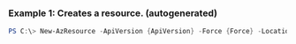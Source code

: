 ### Example 1: Creates a resource. (autogenerated)
```powershell
PS C:\> New-AzResource -ApiVersion {ApiVersion} -Force {Force} -Location westus -Properties {Properties} -ResourceGroupName MyResourceGroup -ResourceName {ResourceName} -ResourceType microsoft.web/sites
```


